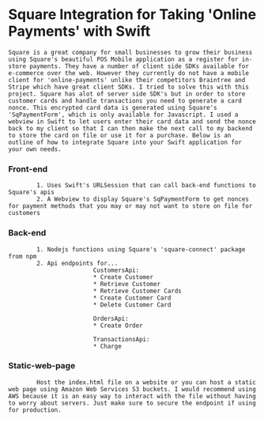 #  Square Integration for Taking 'Online Payments' with Swift
    Square is a great company for small businesses to grow their business using Square's beautiful POS Mobile application as a register for in-store payments. They have a number of client side SDKs available for e-commerce over the web. However they currently do not have a mobile client for 'online-payments' unlike their competitors Braintree and Stripe which have great client SDKs. I tried to solve this with this project. Square has alot of server side SDK's but in order to store customer cards and handle transactions you need to generate a card nonce. This encrypted card data is generated using Square's 'SqPaymentForm', which is only available for Javascript. I used a webview in Swift to let users enter their card data and send the nonce back to my client so that I can then make the next call to my backend to store the card on file or use it for a purchase. Below is an outline of how to integrate Square into your Swift application for your own needs.

### Front-end
            1. Uses Swift's URLSession that can call back-end functions to Square's apis
            2. A Webview to display Square's SqPaymentForm to get nonces for payment methods that you may or may not want to store on file for customers
            
### Back-end
            1. Nodejs functions using Square's 'square-connect' package from npm
            2. Api endpoints for...
                            CustomersApi:
                            * Create Customer
                            * Retrieve Customer
                            * Retrieve Customer Cards
                            * Create Customer Card
                            * Delete Customer Card
                            
                            OrdersApi:
                            * Create Order
                            
                            TransactionsApi:
                            * Charge

### Static-web-page
            Host the index.html file on a website or you can host a static web page using Amazon Web Services S3 buckets. I would recommend using AWS because it is an easy way to interact with the file without having to worry about servers. Just make sure to secure the endpoint if using for production.

